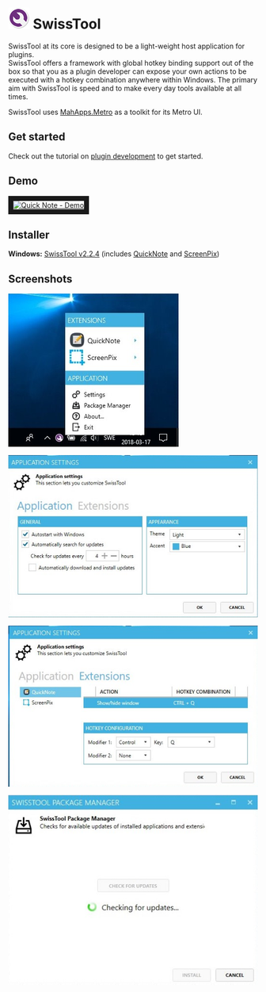 # ![alt text](logo.png "SwissTool") SwissTool

SwissTool at its core is designed to be a light-weight host application for plugins. <br/>
SwissTool offers a framework with global hotkey binding support out of the box so that you as a plugin developer can expose your own actions to be executed with a hotkey combination anywhere within Windows.
The primary aim with SwissTool is speed and to make every day tools available at all times.

SwissTool uses [MahApps.Metro](https://github.com/MahApps/MahApps.Metro) as a toolkit for its Metro UI.

## Get started
Check out the tutorial on [plugin development](https://github.com/winkvist/SwissTool/wiki/Plugin-Development) to get started.

## Demo

<a href="http://www.youtube.com/watch?feature=player_embedded&v=eCXzBnEN3-8" target="_blank"><img src="https://i.ytimg.com/vi/eCXzBnEN3-8/hqdefault.jpg?sqp=-oaymwEZCPYBEIoBSFXyq4qpAwsIARUAAIhCGAFwAQ==&rs=AOn4CLBSbyypOuZCG7BZIKkeMPxJus89iQ" 
alt="Quick Note - Demo" width="240" height="180" border="10" /></a>

## Installer
**Windows:**
[SwissTool v2.2.4](https://github.com/winkvist/SwissTool/releases/download/2.2.4/Installer.zip) (includes [QuickNote](https://github.com/winkvist/SwissTool.Ext.QuickNote) and [ScreenPix](https://github.com/winkvist/SwissTool.Ext.ScreenPix))

## Screenshots

![alt text](docs/screenshots/swisstool.jpg "SwissTool")

![alt text](docs/screenshots/settings1.jpg "Settings")

![alt text](docs/screenshots/settings2.jpg "Settings")

![alt text](docs/screenshots/updater.jpg "Package Manager")
